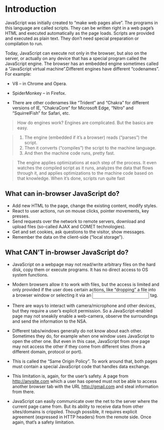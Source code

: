 # Introduction 

JavaScript was initially created to “make web pages alive”. The programs in this language are called scripts. They can be written right in a web page’s HTML and executed automatically as the page loads. Scripts are provided and executed as plain text. They don’t need special preparation or compilation to run.

Today, JavaScript can execute not only in the browser, but also on the server, or actually on any device that has a special program called the JavaScript engine. The browser has an embedded engine sometimes called a “JavaScript virtual machine”.Different engines have different “codenames”. For example:

* V8 – in Chrome and Opera.

* SpiderMonkey – in Firefox.

* There are other codenames like “Trident” and “Chakra” for different versions of IE, “ChakraCore” for Microsoft Edge, “Nitro” and “SquirrelFish” for Safari, etc.

> How do engines work?
> Engines are complicated. But the basics are easy.

> 1. The engine (embedded if it’s a browser) reads (“parses”) the script.
> 2. Then it converts (“compiles”) the script to the machine language.
> 3. And then the machine code runs, pretty fast.

> The engine applies optimizations at each step of the process. It even watches the compiled script as it runs, analyzes the data that flows through it, and applies optimizations to the machine code based on that knowledge. When it’s done, scripts run quite fast

## What can in-browser JavaScript do?

* Add new HTML to the page, change the existing content, modify styles.
* React to user actions, run on mouse clicks, pointer movements, key presses.
* Send requests over the network to remote servers, download and upload files (so-called AJAX and COMET technologies).
* Get and set cookies, ask questions to the visitor, show messages.
* Remember the data on the client-side (“local storage”).

## What CAN’T in-browser JavaScript do?

* JavaScript on a webpage may not read/write arbitrary files on the hard disk, copy them or execute programs. It has no direct access to OS system functions.

* Modern browsers allow it to work with files, but the access is limited and only provided if the user does certain actions, like “dropping” a file into a browser window or selecting it via an <input> tag.

* There are ways to interact with camera/microphone and other devices, but they require a user’s explicit permission. So a JavaScript-enabled page may not sneakily enable a web-camera, observe the surroundings and send the information to the NSA.

* Different tabs/windows generally do not know about each other. Sometimes they do, for example when one window uses JavaScript to open the other one. But even in this case, JavaScript from one page may not access the other if they come from different sites (from a different domain, protocol or port).

* This is called the “Same Origin Policy”. To work around that, both pages must contain a special JavaScript code that handles data exchange.

* This limitation is, again, for the user’s safety. A page from http://anysite.com which a user has opened must not be able to access another browser tab with the URL http://gmail.com and steal information from there.

* JavaScript can easily communicate over the net to the server where the current page came from. But its ability to receive data from other sites/domains is crippled. Though possible, it requires explicit agreement (expressed in HTTP headers) from the remote side. Once again, that’s a safety limitation.
